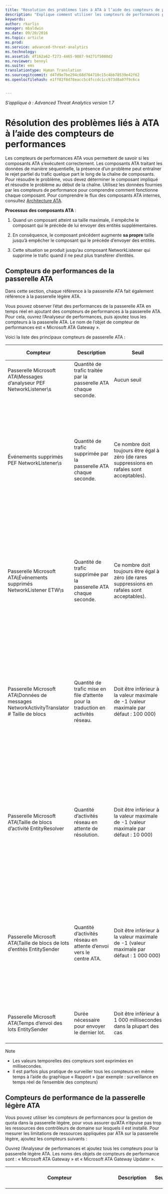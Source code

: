 ```yaml
---
title: "Résolution des problèmes liés à ATA à l’aide des compteurs de performances | Microsoft ATA"
description: "Explique comment utiliser les compteurs de performances pour résoudre les problèmes liés à ATA"
keywords: 
author: rkarlin
manager: mbaldwin
ms.date: 09/20/2016
ms.topic: article
ms.prod: 
ms.service: advanced-threat-analytics
ms.technology: 
ms.assetid: df162a62-f273-4465-9887-94271f5000d2
ms.reviewer: bennyl
ms.suite: ems
translationtype: Human Translation
ms.sourcegitcommit: d47d9e7be294c68d764710c15c4bb78539e42f62
ms.openlocfilehash: e1ff02f8d78eacc5c4fccdc1cc973d8a07f9c6ca


---
```


*S’applique à : Advanced Threat Analytics version 1.7*



# Résolution des problèmes liés à ATA à l’aide des compteurs de performances
Les compteurs de performances ATA vous permettent de savoir si les composants ATA s’exécutent correctement. Les composants ATA traitant les données de manière séquentielle, la présence d’un problème peut entraîner le rejet partiel du trafic quelque part le long de la chaîne de composants. Pour résoudre le problème, vous devez déterminer le composant impliqué et résoudre le problème au début de la chaîne. Utilisez les données fournies par les compteurs de performance pour comprendre comment fonctionne chaque composant.
Pour comprendre le flux des composants ATA internes, consultez [Architecture ATA](/advanced-threat-analytics/plan-design/ata-architecture).

**Processus des composants ATA** :

1.  Quand un composant atteint sa taille maximale, il empêche le composant qui le précède de lui envoyer des entités supplémentaires.

2.  En conséquence, le composant précédent augmente **sa propre** taille jusqu’à empêcher le composant qui le précède d’envoyer des entités.

3.  Cette situation se produit jusqu’au composant NetworkListener qui supprime le trafic quand il ne peut plus transférer d’entités.


## Compteurs de performances de la passerelle ATA

Dans cette section, chaque référence à la passerelle ATA fait également référence à la passerelle légère ATA.

Vous pouvez observer l’état des performances de la passerelle ATA en temps réel en ajoutant des compteurs de performances à la passerelle ATA.
Pour cela, ouvrez l’Analyseur de performances, puis ajoutez tous les compteurs à la passerelle ATA. Le nom de l’objet de compteur de performances est « Microsoft ATA Gateway ».

Voici la liste des principaux compteurs de passerelle ATA :

|Compteur|Description|Seuil|Résolution des problèmes|
|-----------|---------------|-------------|-------------------|
|Passerelle Microsoft ATA\Messages d’analyseur PEF NetworkListener\s|Quantité de trafic traitée par la passerelle ATA chaque seconde.|Aucun seuil|Aide à comprendre la quantité de trafic qui est analysée par la passerelle ATA.|
|Événements supprimés PEF NetworkListener\s|Quantité de trafic supprimée par la passerelle ATA chaque seconde.|Ce nombre doit toujours être égal à zéro (de rares suppressions en rafales sont acceptables).|Vérifiez si un composant a atteint sa taille maximale et bloque les composants qui le précèdent jusqu’à NetworkListener. Reportez-vous à **Processus des composants ATA** ci-dessus.<br /><br />Vérifiez qu’il n’existe aucun problème avec le processeur ou la mémoire.|
|Passerelle Microsoft ATA\Événements supprimés NetworkListener ETW\s|Quantité de trafic supprimée par la passerelle ATA chaque seconde.|Ce nombre doit toujours être égal à zéro (de rares suppressions en rafales sont acceptables).|Vérifiez si un composant a atteint sa taille maximale et bloque les composants qui le précèdent jusqu’à NetworkListener. Reportez-vous à **Processus des composants ATA** ci-dessus.<br /><br />Vérifiez qu’il n’existe aucun problème avec le processeur ou la mémoire.|
|Passerelle Microsoft ATA\Données de messages NetworkActivityTranslator # Taille de blocs|Quantité de trafic mise en file d’attente pour la traduction en activités réseau.|Doit être inférieur à la valeur maximale de -1 (valeur maximale par défaut : 100 000)|Vérifiez si un composant a atteint sa taille maximale et bloque les composants qui le précèdent jusqu’à NetworkListener. Reportez-vous à **Processus des composants ATA** ci-dessus.<br /><br />Vérifiez qu’il n’existe aucun problème avec le processeur ou la mémoire.|
|Passerelle Microsoft ATA\Taille de blocs d’activité EntityResolver|Quantité d’activités réseau en attente de résolution.|Doit être inférieur à la valeur maximale de -1 (valeur maximale par défaut : 10 000)|Vérifiez si un composant a atteint sa taille maximale et bloque les composants qui le précèdent jusqu’à NetworkListener. Reportez-vous à **Processus des composants ATA** ci-dessus.<br /><br />Vérifiez qu’il n’existe aucun problème avec le processeur ou la mémoire.|
|Passerelle Microsoft ATA\Taille de blocs de lots d’entités EntitySender|Quantité d’activités réseau en attente d’envoi vers le centre ATA.|Doit être inférieur à la valeur maximale de -1 (valeur maximale par défaut : 1 000 000)|Vérifiez si un composant a atteint sa taille maximale et bloque les composants qui le précèdent jusqu’à NetworkListener. Reportez-vous à **Processus des composants ATA** ci-dessus.<br /><br />Vérifiez qu’il n’existe aucun problème avec le processeur ou la mémoire.|
|Passerelle Microsoft ATA\Temps d’envoi des lots EntitySender|Durée nécessaire pour envoyer le dernier lot.|Doit être inférieur à 1 000 millisecondes dans la plupart des cas|Vérifiez la présence de problèmes réseau entre la passerelle ATA et le centre ATA.|

> [!NOTE]
> -   Les valeurs temporelles des compteurs sont exprimées en millisecondes.
> -   Il est parfois plus pratique de surveiller tous les compteurs en même temps à l’aide du graphique « Rapport » (par exemple : surveillance en temps réel de l’ensemble des compteurs)

## Compteurs de performance de la passerelle légère ATA
Vous pouvez utiliser les compteurs de performances pour la gestion de quota dans la passerelle légère, pour vous assurer qu’ATA n’épuise pas trop les ressources des contrôleurs de domaine sur lesquels il est installé.
Pour mesurer les limitations de ressources appliquées par ATA sur la passerelle légère, ajoutez les compteurs suivants :

Ouvrez l’Analyseur de performances et ajoutez tous les compteurs pour la passerelle légère ATA. Les noms des objets de compteurs de performance sont : « Microsoft ATA Gateway » et « Microsoft ATA Gateway Updater ».


|Compteur|Description|Seuil|Résolution des problèmes|
|-----------|---------------|-------------|-------------------|
|Microsoft ATA Gateway Updater\GatewayUpdaterResourceManager CPU Time Max %|Quantité maximale de temps processeur (en pourcentage) que le processus de passerelle légère peut consommer. |Aucun seuil. | Il s’agit de la limitation qui empêche que toutes les ressources du contrôleur de domaine soient utilisées par la passerelle légère ATA. Si vous voyez que le processus atteint souvent la limite maximale sur une période donnée (le processus atteint la limite, puis commence à ignorer le trafic), cela signifie que vous devez ajouter des ressources au serveur qui exécute le contrôleur de domaine.|
|Microsoft ATA Gateway Updater\GatewayUpdaterResourceManager Commit Memory Max Size|Quantité maximale de mémoire allouée (en octets) que le processus de passerelle légère peut consommer.|Aucun seuil. | Il s’agit de la limitation qui empêche que toutes les ressources du contrôleur de domaine soient utilisées par la passerelle légère ATA. Si vous voyez que le processus atteint souvent la limite maximale sur une période donnée (le processus atteint la limite, puis commence à ignorer le trafic), cela signifie que vous devez ajouter des ressources au serveur qui exécute le contrôleur de domaine.| 
|Microsoft ATA Gateway Updater\GatewayUpdaterResourceManager Working Set Limit Size|Quantité maximale de mémoire physique (en octets) que le processus de passerelle légère peut consommer.|Aucun seuil. | Il s’agit de la limitation qui empêche que toutes les ressources du contrôleur de domaine soient utilisées par la passerelle légère ATA. Si vous voyez que le processus atteint souvent la limite maximale sur une période donnée (le processus atteint la limite, puis commence à ignorer le trafic), cela signifie que vous devez ajouter des ressources au serveur qui exécute le contrôleur de domaine.|



Pour connaître la consommation réelle, consultez les compteurs suivants :



|Compteur|Description|Seuil|Résolution des problèmes|
|-----------|---------------|-------------|-------------------|
|Process(Microsoft.Tri.Gateway)\%Processor Time|Temps processeur (en pourcentage) réellement consommé par le processus de passerelle légère. |Aucun seuil. | Comparez les résultats de ce compteur à la limite indiquée dans GatewayUpdaterResourceManager CPU Time Max %. Si vous voyez que le processus atteint souvent la limite maximale sur une période donnée (le processus atteint la limite, puis commence à ignorer le trafic), cela signifie que vous devez allouer davantage de ressources à la passerelle légère.|
|Process(Microsoft.Tri.Gateway)\Private Bytes|Quantité de mémoire allouée (en octets) réellement consommée par le processus de passerelle légère.|Aucun seuil. | Comparez les résultats de ce compteur à la limite indiquée dans GatewayUpdaterResourceManager Commit Memory Max Size. Si vous voyez que le processus atteint souvent la limite maximale sur une période donnée (le processus atteint la limite, puis commence à ignorer le trafic), cela signifie que vous devez allouer davantage de ressources à la passerelle légère.| 
|Process(Microsoft.Tri.Gateway)\Working Set|Quantité de mémoire physique (en octets) réellement consommée par le processus de passerelle légère.|Aucun seuil. |Comparez les résultats de ce compteur à la limite indiquée dans GatewayUpdaterResourceManager Working Set Limit Size. Si vous voyez que le processus atteint souvent la limite maximale sur une période donnée (le processus atteint la limite, puis commence à ignorer le trafic), cela signifie que vous devez allouer davantage de ressources à la passerelle légère.|

## Compteurs de performances du centre ATA
Vous pouvez observer l’état des performances du centre ATA en temps réel en ajoutant des compteurs de performances au centre ATA.

Pour cela, ouvrez l’Analyseur de performances, puis ajoutez tous les compteurs au centre ATA. Le nom de l’objet de compteur de performances est « Microsoft ATA Center ».

Voici la liste des principaux compteurs du centre ATA :

|Compteur|Description|Seuil|Résolution des problèmes|
|-----------|---------------|-------------|-------------------|
|Microsoft ATA Center\EntityReceiver Entity Batch Block Size|Nombre de lots d’entités mis en file d’attente par le centre ATA.|Doit être inférieur à la valeur maximale de -1 (valeur maximale par défaut : 10 000)|Vérifiez si un composant a atteint sa taille maximale et bloque les composants qui le précèdent jusqu’à NetworkListener.  Reportez-vous à **Processus des composants ATA** ci-dessus.<br /><br />Vérifiez qu’il n’existe aucun problème avec le processeur ou la mémoire.|
|Microsoft ATA Center\NetworkActivityProcessor Network Activity Block Size|Nombre d’activités réseau en attente de traitement.|Doit être inférieur à la valeur maximale de -1 (valeur maximale par défaut : 50 000)|Vérifiez si un composant a atteint sa taille maximale et bloque les composants qui le précèdent jusqu’à NetworkListener. Reportez-vous à **Processus des composants ATA** ci-dessus.<br /><br />Vérifiez qu’il n’existe aucun problème avec le processeur ou la mémoire.|
|Microsoft ATA Center\EntityProfiler Network Activity Block Size|Nombre d’activités réseau en attente de profilage.|Doit être inférieur à la valeur maximale de -1 (valeur maximale par défaut : 10 000)|Vérifiez si un composant a atteint sa taille maximale et bloque les composants qui le précèdent jusqu’à NetworkListener. Reportez-vous à **Processus des composants ATA** ci-dessus.<br /><br />Vérifiez qu’il n’existe aucun problème avec le processeur ou la mémoire.|
|Microsoft ATA Center\CenterDatabase &#42; Block Size|Nombre d’activités réseau d’un type spécifique en attente d’écriture dans la base de données.|Doit être inférieur à la valeur maximale de -1 (valeur maximale par défaut : 50 000)|Vérifiez si un composant a atteint sa taille maximale et bloque les composants qui le précèdent jusqu’à NetworkListener. Reportez-vous à **Processus des composants ATA** ci-dessus.<br /><br />Vérifiez qu’il n’existe aucun problème avec le processeur ou la mémoire.|


> [!NOTE]
> -   Les valeurs temporelles des compteurs sont exprimées en millisecondes.
> -   Il est parfois plus pratique de surveiller tous les compteurs en même temps à l’aide du graphique « Rapport » (par exemple : surveillance en temps réel de l’ensemble des compteurs)

## Compteurs de système d’exploitation
Voici la liste des principaux compteurs de système d’exploitation :

|Compteur|Description|Seuil|Résolution des problèmes|
|-----------|---------------|-------------|-------------------|
|Processeur(_Total)\% de temps processeur|Durée (en pourcentage) que le processeur met pour exécuter des threads actifs.|Inférieur à 80 % en moyenne|Vérifiez si l’un des processus prend beaucoup plus de temps processeur qu’il ne devrait.<br /><br />Ajoutez des processeurs.<br /><br />Réduisez la quantité de trafic sur chaque serveur.<br /><br />Le compteur « Processeur(_Total)\% de temps processeur » peut être moins précis sur les serveurs virtuels. Dans ce cas, le moyen le plus précis de mesurer le manque de puissance du processeur est d’utiliser le compteur « System\Longueur de la file du processeur ».|
|Système\Commutateurs de contexte\s|Taux combiné auquel tous les processeurs commutent d’un thread à l’autre.|Inférieur à 5 000 cœurs&#42; (cœurs physiques)|Vérifiez si l’un des processus prend beaucoup plus de temps processeur qu’il ne devrait.<br /><br />Ajoutez des processeurs.<br /><br />Réduisez la quantité de trafic sur chaque serveur.<br /><br />Le compteur « Processeur(_Total)\% de temps processeur » peut être moins précis sur les serveurs virtuels. Dans ce cas, le moyen le plus précis de mesurer le manque de puissance du processeur est d’utiliser le compteur « System\Longueur de la file du processeur ».|
|Système\Longueur de la file du processeur|Nombre de threads prêts à être exécutés et en attente de planification.|Inférieur à 5 cœurs&#42; (cœurs physiques)|Vérifiez si l’un des processus prend beaucoup plus de temps processeur qu’il ne devrait.<br /><br />Ajoutez des processeurs.<br /><br />Réduisez la quantité de trafic sur chaque serveur.<br /><br />Le compteur « Processeur(_Total)\% de temps processeur » peut être moins précis sur les serveurs virtuels. Dans ce cas, le moyen le plus précis de mesurer le manque de puissance du processeur est d’utiliser le compteur « System\Longueur de la file du processeur ».|
|Mémoire\Mo disponibles|Quantité de mémoire physique (RAM) disponible pour l’allocation.|Doit être supérieur à 512|Vérifiez si l’un des processus prend beaucoup plus de mémoire physique qu’il ne devrait.<br /><br />Augmentez la quantité de mémoire physique.<br /><br />Réduisez la quantité de trafic sur chaque serveur.|
|LogicalDisk(&#42;)\Moy. Disque s\Lecture|Latence moyenne de lecture des données à partir du disque (vous devez choisir le lecteur de base de données comme instance).|Doit être inférieur à 10 millisecondes|Vérifiez si l’un des processus utilise le lecteur de la base de données plus qu’il ne devrait.<br /><br />Consultez l’équipe ou le fournisseur chargé du stockage pour savoir si ce lecteur peut fournir la charge de travail actuelle avec une latence inférieure à 10 ms. La charge de travail actuelle peut être déterminée à l’aide des compteurs d’utilisation du disque.|
|LogicalDisk(&#42;)\Moy. Disque s\Écriture|Latence moyenne d’écriture des données sur le disque (vous devez choisir le lecteur de base de données comme instance).|Doit être inférieur à 10 millisecondes|Vérifiez si l’un des processus utilise le lecteur de la base de données plus qu’il ne devrait.<br /><br />Consultez l’équipe ou le fournisseur en charge du stockage pour savoir si ce lecteur peut fournir la charge de travail actuelle avec une latence inférieure à 10 ms. La charge de travail actuelle peut être déterminée à l’aide des compteurs d’utilisation du disque.|
|\LogicalDisk(&#42;)\Lectures disque\s|Taux d’opérations de lecture sur le disque.|Aucun seuil|Les compteurs d’utilisation du disque peuvent apporter des informations utiles à la résolution des problèmes de latence de stockage.|
|\LogicalDisk(&#42;)\Octets de lecture disque\s|Nombre d’octets lus par seconde sur le disque.|Aucun seuil|Les compteurs d’utilisation du disque peuvent apporter des informations utiles à la résolution des problèmes de latence de stockage.|
|\LogicalDisk&#42;\Écritures disque\s|Taux d’opérations d’écriture sur le disque.|Aucun seuil|Compteurs d’utilisation du disque (peuvent apporter des informations utiles à la résolution des problèmes de latence de stockage).|
|\LogicalDisk(&#42;)\Octets d’écriture disque\s|Nombre d’octets écrits par seconde sur le disque.|Aucun seuil|Les compteurs d’utilisation du disque peuvent apporter des informations utiles à la résolution des problèmes de latence de stockage.|

## Voir aussi
- [Configuration requise pour ATA](/advanced-threat-analytics/plan-design/ata-prerequisites)
- [Planification de la capacité ATA](/advanced-threat-analytics/plan-design/ata-capacity-planning)
- [Configurer la collecte d’événements](/advanced-threat-analytics/deploy-use/configure-event-collection)
- [Configuration du transfert d’événements Windows](/advanced-threat-analytics/deploy-use/configure-event-collection#configuring-windows-event-forwarding)
- [Consultez le forum ATA !](https://social.technet.microsoft.com/Forums/security/home?forum=mata)



<!--HONumber=Sep16_HO4-->


